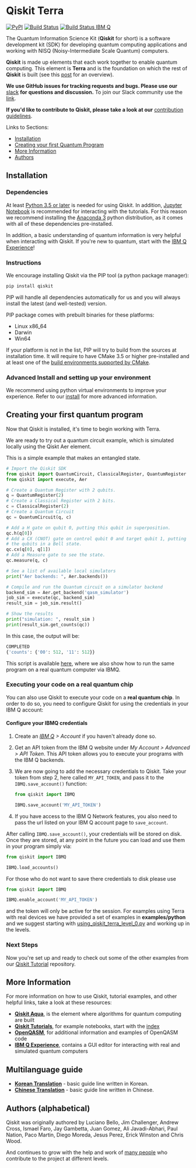# Qiskit Terra

[![PyPI](https://img.shields.io/pypi/v/qiskit.svg)](https://pypi.python.org/pypi/qiskit)
[![Build Status](https://travis-ci.org/Qiskit/qiskit-terra.svg?branch=master)](https://travis-ci.org/Qiskit/qiskit-terra)
[![Build Status IBM Q](https://travis-matrix-badges.herokuapp.com/repos/Qiskit/qiskit-terra/branches/master/8)](https://travis-ci.org/Qiskit/qiskit-terra)

The Quantum Information Science Kit (**Qiskit** for short) is a software development kit (SDK) for
developing quantum computing applications and working with NISQ (Noisy-Intermediate Scale Quantum) computers.

**Qiskit** is made up elements that each work together to enable quantum computing. This element is **Terra** 
and is the foundation on which the rest of **Qiskit** is built (see this [post](https://medium.com/qiskit/qiskit-and-its-fundamental-elements-bcd7ead80492) for an overview).

**We use GitHub issues for tracking requests and bugs. Please use our**
[slack](https://qiskit.slack.com) **for questions and discussion.** To join our Slack community use the [link](https://join.slack.com/t/qiskit/shared_invite/enQtNDc2NjUzMjE4Mzc0LTMwZmE0YTM4ZThiNGJmODkzN2Y2NTNlMDIwYWNjYzA2ZmM1YTRlZGQ3OGM0NjcwMjZkZGE0MTA4MGQ1ZTVmYzk).

**If you'd like to contribute to Qiskit, please take a look at our**
[contribution guidelines](.github/CONTRIBUTING.rst).

Links to Sections:

* [Installation](#installation)
* [Creating your first Quantum Program](#creating-your-first-quantum-program)
* [More Information](#more-information)
* [Authors](#authors-alphabetical)

## Installation

### Dependencies

At least [Python 3.5 or later](https://www.python.org/downloads/) is needed for using Qiskit. In
addition, [Jupyter Notebook](https://jupyter.readthedocs.io/en/latest/install.html) is recommended
for interacting with the tutorials.
For this reason we recommend installing the [Anaconda 3](https://www.continuum.io/downloads)
python distribution, as it comes with all of these dependencies pre-installed.

In addition, a basic understanding of quantum information is very helpful when interacting with
Qiskit. If you're new to quantum, start with the 
[IBM Q Experience](https://quantumexperience.ng.bluemix.net)!

### Instructions

We encourage installing Qiskit via the PIP tool (a python package manager):

```bash
pip install qiskit
```

PIP will handle all dependencies automatically for us and you will always install the latest (and well-tested) version.

PIP package comes with prebuilt binaries for these platforms:

* Linux x86_64
* Darwin
* Win64

If your platform is not in the list, PIP will try to build from the sources at installation time. It will require to have CMake 3.5 or higher pre-installed and at least one of the [build environments supported by CMake](https://cmake.org/cmake/help/v3.5/manual/cmake-generators.7.html).


### Advanced Install and setting up your environment

We recommend using python virtual environments to improve your experience. Refer to our
[install](doc/install.rst) for more advanced information.

## Creating your first quantum program

Now that Qiskit is installed, it's time to begin working with Terra.

We are ready to try out a quantum circuit example, which is simulated locally using the Qiskt Aer element.

This is a simple example that makes an entangled state.

```python
# Import the Qiskit SDK
from qiskit import QuantumCircuit, ClassicalRegister, QuantumRegister
from qiskit import execute, Aer

# Create a Quantum Register with 2 qubits.
q = QuantumRegister(2)
# Create a Classical Register with 2 bits.
c = ClassicalRegister(2)
# Create a Quantum Circuit
qc = QuantumCircuit(q, c)

# Add a H gate on qubit 0, putting this qubit in superposition.
qc.h(q[0])
# Add a CX (CNOT) gate on control qubit 0 and target qubit 1, putting
# the qubits in a Bell state.
qc.cx(q[0], q[1])
# Add a Measure gate to see the state.
qc.measure(q, c)

# See a list of available local simulators
print("Aer backends: ", Aer.backends())

# Compile and run the Quantum circuit on a simulator backend
backend_sim = Aer.get_backend('qasm_simulator')
job_sim = execute(qc, backend_sim)
result_sim = job_sim.result()

# Show the results
print("simulation: ", result_sim )
print(result_sim.get_counts(qc))
```

In this case, the output will be:

```python
COMPLETED
{'counts': {'00': 512, '11': 512}}
```

This script is available [here](examples/python/hello_quantum.py), where we also show how to
run the same program on a real quantum computer via IBMQ.  

### Executing your code on a real quantum chip

You can also use Qiskit to execute your code on a
**real quantum chip**.
In order to do so, you need to configure Qiskit for using the credentials in
your IBM Q account:

#### Configure your IBMQ credentials

1. Create an _[IBM Q](https://quantumexperience.ng.bluemix.net) > Account_ if you haven't already done so.

2. Get an API token from the IBM Q website under _My Account > Advanced > API Token_. This API token allows you to execute your programs with the IBM Q backends.

3. We are now going to add the necessary credentials to Qiskit. Take your token
   from step 2, here called `MY_API_TOKEN`, and pass it to the
   `IBMQ.save_account()` function:

   ```python
   from qiskit import IBMQ

   IBMQ.save_account('MY_API_TOKEN')
    ```

4. If you have access to the IBM Q Network features, you also need to pass the
   url listed on your IBM Q account page to `save_account`.

After calling `IBMQ.save_account()`, your credentials will be stored on disk.
Once they are stored, at any point in the future you can load and use them
in your program simply via:

```python
from qiskit import IBMQ

IBMQ.load_accounts()
```

For those who do not want to save there credentials to disk please use

```python
from qiskit import IBMQ

IBMQ.enable_account('MY_API_TOKEN')
``` 

and the token will only be active for the session. For examples using Terra with real 
devices we have provided a set of examples in **examples/python** and we suggest starting with [using_qiskit_terra_level_0.py](examples/python/using_qiskit_terra_level_0.py) and working up in 
the levels.

### Next Steps

Now you're set up and ready to check out some of the other examples from our
[Qiskit Tutorial](https://github.com/Qiskit/qiskit-tutorial) repository.

## More Information

For more information on how to use Qiskit, tutorial examples, and other helpful links, take a look
at these resources:

* **[Qiskit Aqua](https://github.com/Qiskit/aqua)**,
  is the element where algorithms for quantum computing are built
* **[Qiskit Tutorials](https://github.com/Qiskit/qiskit-tutorial)**,
  for example notebooks, start with the [index](https://github.com/Qiskit/qiskit-tutorial/blob/master/index.ipynb)
* **[OpenQASM](https://github.com/Qiskit/openqasm)**,
  for additional information and examples of OpenQASM code
* **[IBM Q Experience](https://quantumexperience.ng.bluemix.net)**,
  contains a GUI editor for interacting with real and simulated quantum computers

## Multilanguage guide

* **[Korean Translation](doc/ko/README.md)** - basic guide line written in Korean.
* **[Chinese Translation](doc/zh/README.md)** - basic guide line written in Chinese.

## Authors (alphabetical)

Qiskit was originally authored by
Luciano Bello, Jim Challenger, Andrew Cross, Ismael Faro, Jay Gambetta, Juan Gomez,
Ali Javadi-Abhari, Paul Nation, Paco Martin, Diego Moreda, Jesus Perez, Erick Winston and Chris Wood.

And continues to grow with the help and work of [many people](https://github.com/Qiskit/qiskit-terra/graphs/contributors) who contribute
to the project at different levels.
